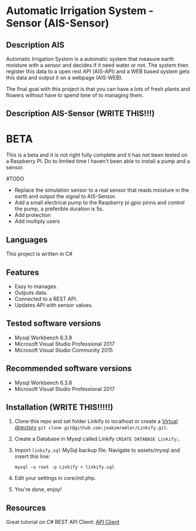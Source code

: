 # Automatic Irrigation System - Sensor (AIS-Sensor)

## Description AIS
Automatic Irrigation System is a automatic system that measure earth moisture with a sensor and decides if it need water or not.
The system then register this data to a open rest API (AIS-API) and a WEB based system gets this data and output it on a webpage (AIS-WEB).

The final goal with this project is that you can have a lots of fresh plants and flowers without have to spend time of to managing them.

## Description AIS-Sensor (WRITE THIS!!!)




# BETA
This is a beta and it is not right fully complete and it has not been tested on a Raspberry PI.
Do to limited time I haven't been able to install a pump and a sensor.  

#TODO
* Replace the simulation sensor to a real sensor that reads moisture in the earth and output the signal to AIS-Sensor.
* Add a small electrical pump to the Raspberry pi gpio pinns and control the pump, a preferible duration is 5s.
* Add protection
* Add multiply users

## Languages
This project is written in C#

## Features
* Easy to manages.
* Outputs data.
* Connected to a REST API.
* Updates API with sensor values.


## Tested software versions
* Mysql Workbench 6.3.8
* Microsoft Visual Studio Professional 2017
* Microsoft Visual Studio Community 2015

## Recommended software versions
* Mysql Workbench 6.3.8
* Microsoft Visual Studio Professional 2017

## Installation (WRITE THIS!!!!!)
1. Clone this repo and set folder Linkify to localhost or create a [Virtual directory](https://en.wikipedia.org/wiki/Virtual_directory)
  `git clone git@github.com:joakimremler/Linkify.git`.

2. Create a Database in Mysql called Linkify `CREATE DATABASE Linkify;`.

3. Import `linkify.sql` MySql backup file. Navigate to assets/mysql and insert this line:

    `mysql -u root -p Linkify < linkify.sql`

4. Edit your settings in core/init.php.

5. You're done, enjoy!

## Resources
Great tutorial on C# REST API Client:
[API Client](https://www.youtube.com/watch?v=i1HSG7ttDtM)
